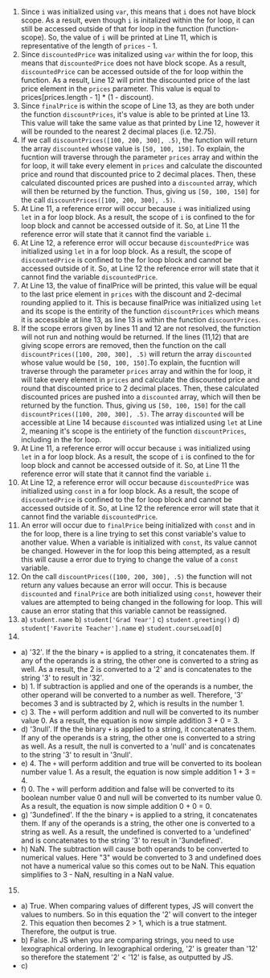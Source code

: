 1) Since `i` was initialized using `var`, this means that `i` does not have block scope. As a result, even though `i` is initalized within the for loop, it can still be accessed outside of that for loop in the function (function-scope). So, the value of `i` will be printed at Line 11, which is representative of the length of `prices` - 1.
2) Since `discountedPrice` was initalized using `var` within the for loop, this means that `discountedPrice` does not have block scope. As a result, `discountedPrice` can be accessed outside of the for loop within the function. As a result, Line 12 will print the discounted price of the last price element in the `prices` parameter. This value is equal to prices[prices.length - 1] * (1 - discount).
3) Since `finalPrice` is within the scope of Line 13, as they are both under the function `discountPrices`, it's value is able to be printed at Line 13. This value will take the same value as that printed by Line 12, however it will be rounded to the nearest 2 decimal places (i.e. 12.75).
4) If we call `discountPrices([100, 200, 300], .5)`, the function will return the array `discounted` whose value is `[50, 100, 150]`. To explain, the fucntion will traverse through the parameter `prices` array and within the for loop, it will take every element in `prices` and calculate the discounted price and round that discounted price to 2 decimal places. Then, these calculated discounted prices are pushed into a `discounted` array, which will then be returned by the function. Thus, giving us `[50, 100, 150]` for the call `discountPrices([100, 200, 300], .5)`.
5) At Line 11, a reference error will occur because `i` was initialized using `let` in a for loop block. As a result, the scope of `i` is confined to the for loop block and cannot be accessed outside of it. So, at Line 11 the reference error will state that it cannot find the variable `i`.
6) At Line 12, a reference error will occur because `discountedPrice` was initialized using `let` in a for loop block. As a result, the scope of `discountedPrice` is confined to the for loop block and cannot be accessed outside of it. So, at Line 12 the reference error will state that it cannot find the variable `discountedPrice`.
7) At Line 13, the value of finalPrice will be printed, this value will be equal to the last price element in `prices` with the discount and 2-decimal rounding applied to it. This is because finalPrice was initialized using `let` and its scope is the entirity of the function `discountPrices` which means it is accessible at line 13, as line 13 is within the function `discountPrices`.
8) If the scope errors given by lines 11 and 12 are not resolved, the function will not run and nothing would be returned. If the lines (11,12) that are giving scope errors are removed, then the function on the call `discountPrices([100, 200, 300], .5)` will return the array `discounted` whose value would be `[50, 100, 150]`.To explain, the fucntion will traverse through the parameter `prices` array and within the for loop, it will take every element in `prices` and calculate the discounted price and round that discounted price to 2 decimal places. Then, these calculated discounted prices are pushed into a `discounted` array, which will then be returned by the function. Thus, giving us `[50, 100, 150]` for the call `discountPrices([100, 200, 300], .5)`. The array `discounted` will be accessible at Line 14 because `discounted` was intialized using `let` at Line 2, meaning it's scope is the entiriety of the function `discountPrices`, including in the for loop. 
9) At Line 11, a reference error will occur because `i` was initialized using `let` in a for loop block. As a result, the scope of `i` is confined to the for loop block and cannot be accessed outside of it. So, at Line 11 the reference error will state that it cannot find the variable `i`.
10) At Line 12, a reference error will occur because `discountedPrice` was initialized using `const` in a for loop block. As a result, the scope of `discountedPrice` is confined to the for loop block and cannot be accessed outside of it. So, at Line 12 the reference error will state that it cannot find the variable `discountedPrice`. 
11) An error will occur due to `finalPrice` being initialized with `const` and in the for loop, there is a line trying to set this const variable's value to another value. When a variable is initialized with `const`, its value cannot be changed. However in the for loop this being attempted, as a result this will cause a error due to trying to change the value of a `const` variable.
12) On the call `discountPrices([100, 200, 300], .5)` the function will not return any values because an error will occur. This is because `discounted` and `finalPrice` are both initialized using `const`, however their values are attempted to being changed in the following for loop. This will cause an error stating that this variable cannot be reassigned. 
13) a) `student.name` b) `student['Grad Year']` c) `student.greeting()` d) `student['Favorite Teacher'].name` e) `student.courseLoad[0]`
14) 
* a) '32'. If the the binary `+` is applied to a string, it concatenates them. If any of the operands is a string, the other one is converted to a string as well. As a result, the 2 is converted to a '2' and is concatenates to the string '3' to result in '32'.
* b) 1. If subtraction is applied and one of the operands is a number, the other operand will be converted to a number as well. Therefore, '3' becomes 3 and is subtracted by 2, which is results in the number 1.
* c) 3. The `+` will perform addition and null will be converted to its number value 0. As a result, the equation is now simple addition 3 + 0 = 3.
* d) '3null'. If the the binary `+` is applied to a string, it concatenates them. If any of the operands is a string, the other one is converted to a string as well. As a result, the null is converted to a 'null' and is concatenates to the string '3' to result in '3null'.
* e) 4. The `+` will perform addition and true will be converted to its boolean number value 1. As a result, the equation is now simple addition 1 + 3 = 4.
* f) 0. The `+` will perform addition and false will be converted to its boolean number value 0 and null will be converted to its number value 0. As a result, the equation is now simple addition 0 + 0 = 0.
* g) '3undefined'. If the the binary `+` is applied to a string, it concatenates them. If any of the operands is a string, the other one is converted to a string as well. As a result, the undefined is converted to a 'undefined' and is concatenates to the string '3' to result in '3undefined'.
* h) NaN. The subtraction will cause both operands to be converted to numerical values. Here "3" would be converted to 3 and undefined does not have a numerical value so this comes out to be NaN. This equation simplifies to 3 - NaN, resulting in a NaN value. 
15)
* a) True. When comparing values of different types, JS will convert the values to numbers. So in this equation the '2' will convert to the integer 2. This equation then becomes 2 > 1, which is a true statment. Therefore, the output is true.
* b) False. In JS when you are comparing strings, you need to use lexographical ordering. In lexographical ordering, '2' is greater than '12' so therefore the statement '2' < '12' is false, as outputted by JS.
* c) 

